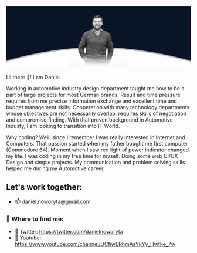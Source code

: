 ![programista frontend](https://github.com/Dan86de/Dan86de/blob/master/GIT_TOP.png)

Hi there 👋!
I am Daniel

Working in automotive industry design department taught me how to be a part of large projects for most German brands. Result and time pressure requires from me precise information exchange and excellent time and budget management skills. Cooperation with many technology departments whose objectives are not necessarily overlap, requires skills of negotiation and compromise finding. With that proven background in Automotive Industy, I am looking to transition into IT World.

Why coding? Well, since I remember I was really interested in Internet and Computers. That passion started when my father bought me first computer (Commodore 64). Moment when I saw red light of power indicator changed my life. I was coding in my free time for myself. Doing some web UI/UX Design and simple projects. My communication and problem solving skills helped me during my Automotive career.

## Let's work together:

- 📫 daniel.noworyta@gmail.com

### 💬 Where to find me:

- 🦜 Twitter: https://twitter.com/danielnoworyta
- 🎥 Youtube: https://www.youtube.com/channel/UCfiwERhmAaYkYy_Hwfke_7w

